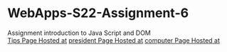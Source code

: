 # WebApps-S22-Assignment-6
Assignment introduction to Java Script and DOM<br>
[Tips Page Hosted at](https://44-563-web-apps-s22.github.io/webapps-s22-assignment-6-Etikala7607/tips.html)
[president Page Hosted at](https://44-563-web-apps-s22.github.io/webapps-s22-assignment-6-Etikala7607/president.html)
[computer Page Hosted at](https://44-563-web-apps-s22.github.io/webapps-s22-assignment-6-Etikala7607/computer.html)